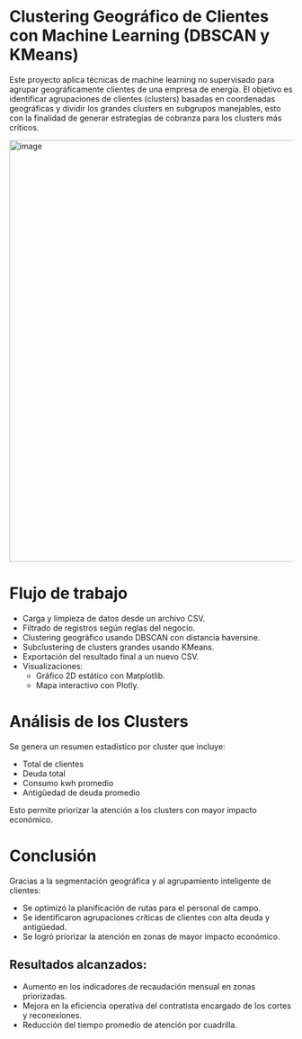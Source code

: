 # Clustering Geográfico de Clientes con Machine Learning (DBSCAN y KMeans)

Este proyecto aplica técnicas de machine learning no supervisado para agrupar geográficamente clientes de una empresa de energía. El objetivo es identificar agrupaciones de clientes (clusters) basadas en coordenadas geográficas y dividir los grandes clusters en subgrupos manejables, esto con la finalidad de generar estrategias de cobranza para los clusters más críticos.

<img width="750" alt="image" src="https://github.com/user-attachments/assets/f18955b7-9359-4478-afa5-5ae060ee7b8f" />


# Flujo de trabajo

- Carga y limpieza de datos desde un archivo CSV.
- Filtrado de registros según reglas del negocio.
- Clustering geográfico usando DBSCAN con distancia haversine.
- Subclustering de clusters grandes usando KMeans.
- Exportación del resultado final a un nuevo CSV.
- Visualizaciones:
  - Gráfico 2D estático con Matplotlib.
  - Mapa interactivo con Plotly.

# Análisis de los Clusters

Se genera un resumen estadístico por cluster que incluye:

- Total de clientes
- Deuda total
- Consumo kwh promedio
- Antigüedad de deuda promedio

Esto permite priorizar la atención a los clusters con mayor impacto económico.

# Conclusión

Gracias a la segmentación geográfica y al agrupamiento inteligente de clientes:

- Se optimizó la planificación de rutas para el personal de campo.
- Se identificaron agrupaciones críticas de clientes con alta deuda y antigüedad.
- Se logró priorizar la atención en zonas de mayor impacto económico.

## Resultados alcanzados:

- Aumento en los indicadores de recaudación mensual en zonas priorizadas.
- Mejora en la eficiencia operativa del contratista encargado de los cortes y reconexiones.
- Reducción del tiempo promedio de atención por cuadrilla.
